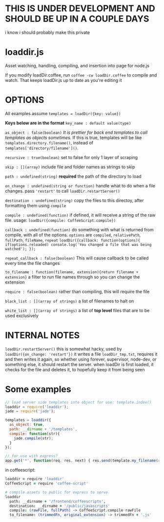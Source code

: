 THIS IS UNDER DEVELOPMENT AND SHOULD BE UP IN A COUPLE DAYS
===========================================================
i know i should probably make this private

loaddir.js
==========

Asset watching, handling, compiling, and insertion into page for node.js


If you modify loadDir.coffee, run `coffee -cw loadDir.coffee` to compile and watch. That keeps loadDir.js up to date as you're editing it


OPTIONS
=======

All examples assume `templates = loadDir({key: value})`

__Keys below are in the format__
`key_name : default value(type)`


`as_object : false(boolean)`
_It is prettier for back end templates to call templates as objects sometimes._
If this is true, templates will be like `templates.directory.filename()`, instead of `templates['directory/filename']()`.


`recursive : true(boolean)`
set to false for only 1 layer of scraping

`skip : [](array)`
include file and folder names as strings to skip

`path : undefined(string)` __required__
the path of the directory to load

`on_change : undefined(string or function)`
handle what to do when a file changes.  pass `'restart'` to call `loadDir.restartServer()`

`destination : undefined(string)`
copy the files to this directoy, after formatting them using `compile`

`compile : undefined(function)`
if defined, it will receive a string of the raw file.  usage: `loadDir({compile: CoffeeScript.compile})`

`callback : undefined(function)`
do something with what is returned from compile, with all of the options.
`options` are `compiled`, `relativePath`, `fullPath`, `fileName`, `repeat`
`loadDir({callback: function(options){
  if(options.reloaded) console.log('You changed a file that was being watched');
});`

`repeat_callback : false(boolean)`
This will cause callback to be called every time the file changes

`to_filename : function(filename, extension){return filename + extension}`
a filter to run file names through so you can change the extension

`require : false(boolean)`
rather than compiling, this will require the file

`black_list : [](array of strings)`
a list of filenames to halt on

`white_list : [](array of strings)`
a list of __top level__ files that are to be used exclusively

INTERNAL NOTES
==============

`loadDir.restartServer()`
this is somewhat hacky, used by `loadDir({on_change: 'restart'})`
it writes a file `loadDir_tmp.txt`,  requires it and then writes it again, so whether using forever, supervisor, node-dev, or something else, it should restart the server.
when loadDir is first loaded, it checks for the file and deletes it, to hopefully keep it from being seen




Some examples
=============

```javascript
// load server side templates into object for use: template.index()
loaddir = require('loaddir');
jade = require('jade');

templates = loaddir({
  as_object: true,
  path: __dirname + '/templates',
  compile: function(str){
    jade.compile(str);
  }
});

// for use with express?
app.get('*', function(req, res, next) { res.send(template.my_filename(req)); });
```


in coffeescript:
```coffeescript
loaddir = require 'loaddir'
CoffeeScript = require 'coffee-script'

# compile assets to public for express to serve
loaddir
  path: __dirname + '/frontend/coffeescripts',
  destination: __dirname + '/public/javascripts'
  compile: (rawFile, fullPath) -> CoffeeScript.compile rawFile
  to_filename: (trimmedFn, original_extension) -> trimmedFn + '.js'
```
